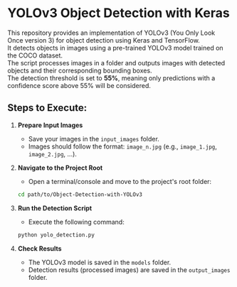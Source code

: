 # YOLOv3 Object Detection with Keras

This repository provides an implementation of YOLOv3 (You Only Look Once version 3) for object detection using Keras and TensorFlow.  
It detects objects in images using a pre-trained YOLOv3 model trained on the COCO dataset.  
The script processes images in a folder and outputs images with detected objects and their corresponding bounding boxes.  
The detection threshold is set to **55%**, meaning only predictions with a confidence score above 55% will be considered.

## Steps to Execute:

1. **Prepare Input Images**

   - Save your images in the `input_images` folder.
   - Images should follow the format: `image_n.jpg` (e.g., `image_1.jpg`, `image_2.jpg`, ...).

2. **Navigate to the Project Root**

   - Open a terminal/console and move to the project's root folder:

   ```bash
   cd path/to/Object-Detection-with-YOLOv3
   ```

3. **Run the Detection Script**

   - Execute the following command:

   ```bash
   python yolo_detection.py
   ```

4. **Check Results**
   - The YOLOv3 model is saved in the `models` folder.
   - Detection results (processed images) are saved in the `output_images` folder.
